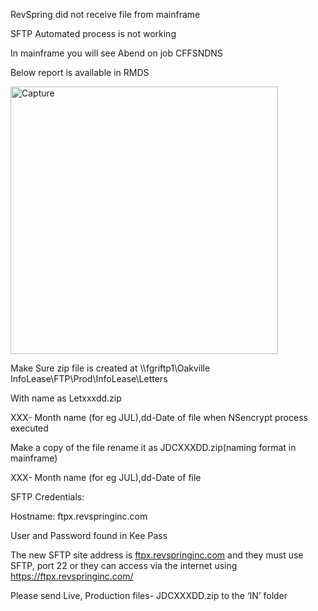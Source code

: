RevSpring did not receive file from mainframe

SFTP Automated process is not working 

In mainframe you will see Abend on job  CFFSNDNS 

Below report is available in RMDS

<img width="428" alt="Capture" src="https://githubcloud.deere.com/storage/user/1960/files/f02fbab1-eb6e-40d1-9977-6e53560576cd">

Make Sure zip file is created at \\\\fgriftp1\\Oakville InfoLease\\FTP\\Prod\\InfoLease\\Letters

With name as Letxxxdd\.zip

XXX\- Month name \(for eg JUL\),dd\-Date of file when NSencrypt process executed

Make a copy of the file rename it as JDCXXXDD\.zip\(naming  format in mainframe\)

XXX\- Month name \(for eg JUL\),dd\-Date of file

SFTP Credentials:

Hostname: ftpx\.revspringinc\.com

User and Password found in Kee Pass

The new SFTP site address is [ftpx\.revspringinc\.com](http://ftpx.revspringinc.com) and they must use SFTP, port 22 or they can access via the internet using [https://ftpx\.revspringinc\.com/](https://ftpx.revspringinc.com/)

Please send Live, Production files\- JDCXXXDD\.zip to the ‘IN’ folder

